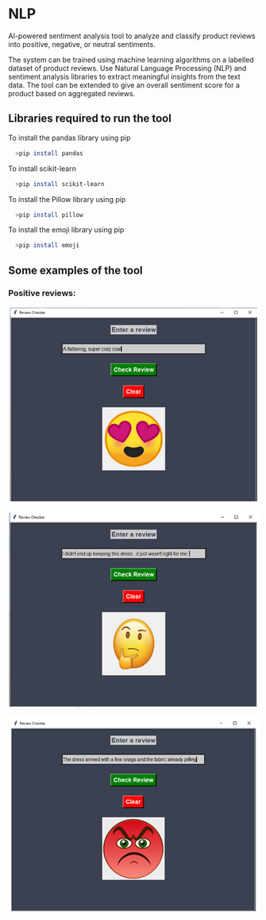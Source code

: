 
# NLP 
 

AI-powered sentiment analysis tool to analyze and classify product reviews into positive, negative, or neutral sentiments. 

The system can be trained using machine learning algorithms on a labelled dataset of product reviews. Use Natural Language Processing (NLP) and sentiment analysis libraries to extract meaningful insights from the text data. The tool can be extended to give an overall sentiment score for a product based on aggregated reviews.






## Libraries required to run the tool

To install the pandas library using pip
```bash
  >pip install pandas
```

To install scikit-learn
```bash
  >pip install scikit-learn
```

To install the Pillow library using pip
```bash
  >pip install pillow
```

To install the emoji library using pip
```bash
  >pip install emoji
```








## Some examples of the tool







###  Positive reviews:
![Example Image](https://github.com/isaacalabdi1998/NLP/raw/main/Examples/1.PNG)

![Negative Emoji](https://github.com/isaacalabdi1998/NLP/raw/main/Examples/2.PNG)


![Negative reviews](https://github.com/isaacalabdi1998/NLP/raw/main/Examples/3.PNG)














